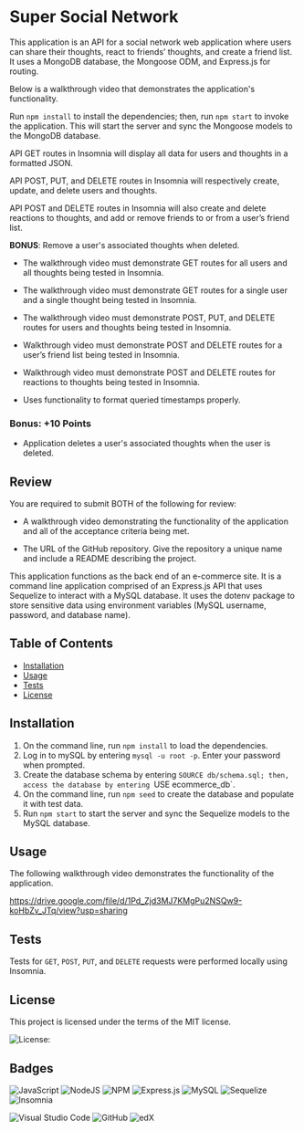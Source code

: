 # Super Social Network

This application is an API for a social network web application where users can share their thoughts, react to friends’ thoughts, and create a friend list. It uses a MongoDB database, the Mongoose ODM, and Express.js for routing.

Below is a walkthrough video that demonstrates the application's functionality.



Run `npm install` to install the dependencies; then, run `npm start` to invoke the application. This will start the server and sync the Mongoose models to the MongoDB database.

API GET routes in Insomnia will display all data for users and thoughts in a formatted JSON.

API POST, PUT, and DELETE routes in Insomnia will respectively create, update, and delete users and thoughts.

API POST and DELETE routes in Insomnia will also create and delete reactions to thoughts, and add or remove friends to or from a user’s friend list.


**BONUS**: Remove a user's associated thoughts when deleted.


  * The walkthrough video must demonstrate GET routes for all users and all thoughts being tested in Insomnia.

  * The walkthrough video must demonstrate GET routes for a single user and a single thought being tested in Insomnia.

  * The walkthrough video must demonstrate POST, PUT, and DELETE routes for users and thoughts being tested in Insomnia.

  * Walkthrough video must demonstrate POST and DELETE routes for a user’s friend list being tested in Insomnia.

  * Walkthrough video must demonstrate POST and DELETE routes for reactions to thoughts being tested in Insomnia.



* Uses functionality to format queried timestamps properly.

### Bonus: +10 Points

* Application deletes a user's associated thoughts when the user is deleted.



## Review

You are required to submit BOTH of the following for review:

* A walkthrough video demonstrating the functionality of the application and all of the acceptance criteria being met.

* The URL of the GitHub repository. Give the repository a unique name and include a README describing the project.






This application functions as the back end of an e-commerce site. It is a command line application comprised of an Express.js API that uses Sequelize to interact with a MySQL database. It uses the dotenv package to store sensitive data using environment variables (MySQL username, password, and database name).


## Table of Contents
* [Installation](#installation)
* [Usage](#usage)
* [Tests](#tests)
* [License](#license)


## Installation
  
1. On the command line, run `npm install` to load the dependencies.
2. Log in to mySQL by entering `mysql -u root -p`. Enter your password when prompted.
3. Create the database schema by entering `SOURCE db/schema.sql; then, access the database by entering `USE ecommerce_db`.
4. On the command line, run `npm seed` to create the database and populate it with test data.
5. Run `npm start` to start the server and sync the Sequelize models to the MySQL database.


## Usage

The following walkthrough video demonstrates the functionality of the application.

https://drive.google.com/file/d/1Pd_Zjd3MJ7KMgPu2NSQw9-koHbZv_JTq/view?usp=sharing


## Tests

Tests for `GET`, `POST`, `PUT`, and `DELETE` requests were performed locally using Insomnia.


## License

 This project is licensed under the terms of the MIT license.

 ![License: ](https://img.shields.io/badge/License-MIT-blueviolet.svg)


## Badges

![JavaScript](https://img.shields.io/badge/javascript-%23323330.svg?style=for-the-badge&logo=javascript&logoColor=%23F7DF1E)  ![NodeJS](https://img.shields.io/badge/node.js-6DA55F?style=for-the-badge&logo=node.js&logoColor=white)  ![NPM](https://img.shields.io/badge/NPM-%23CB3837.svg?style=for-the-badge&logo=npm&logoColor=white)  ![Express.js](https://img.shields.io/badge/express.js-%23404d59.svg?style=for-the-badge&logo=express&logoColor=%2361DAFB)  ![MySQL](https://img.shields.io/badge/mysql-%2300f.svg?style=for-the-badge&logo=mysql&logoColor=white)  ![Sequelize](https://img.shields.io/badge/Sequelize-52B0E7?style=for-the-badge&logo=Sequelize&logoColor=white)  ![Insomnia](https://img.shields.io/badge/Insomnia-black?style=for-the-badge&logo=insomnia&logoColor=5849BE)

![Visual Studio Code](https://img.shields.io/badge/Visual%20Studio%20Code-0078d7.svg?style=for-the-badge&logo=visual-studio-code&logoColor=white) ![GitHub](https://img.shields.io/badge/github-%23121011.svg?style=for-the-badge&logo=github&logoColor=white)  ![edX](https://img.shields.io/badge/edX-%2302262B.svg?style=for-the-badge&logo=edX&logoColor=white)
